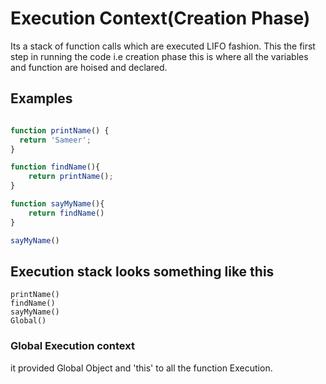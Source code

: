 
# Execution Context(Creation Phase)

Its a stack of function calls which are executed LIFO fashion. 
This the first step in running the code i.e creation phase this is where all the variables and function are hoised and declared.



## Examples

```javascript

function printName() {
  return 'Sameer';
}

function findName(){
    return printName();
}

function sayMyName(){
    return findName()
}

sayMyName()
```

## Execution stack looks something like this
```
printName() 
findName()
sayMyName()
Global()
```
### Global Execution context
it provided Global Object and 'this' to all the function Execution.

